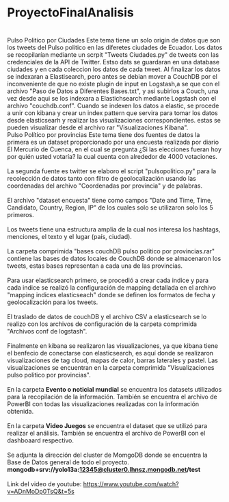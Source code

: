 # ProyectoFinalAnalisis
#
Pulso Politico por Ciudades
  Este tema tiene un solo origin de datos que son los tweets del Pulso politico en las diferetes ciudades de Ecuador. 
  Los datos se recopilarían mediante un scrpit "Tweets Ciudades.py" de tweets con las credenciales de la API de Twitter. Estso dats se guardaran en una database ciudades y en cada coleccion los datos de cada tweet.
  Al finalizar los datos se indexaran a Elastisearch, pero antes se debian mover a CouchDB por el inconveniente de que no existe plugin de input en Logstash,a se que con el archivo "Paso de Datos a Diferentes Bases.txt", y asi subirlos a Couch, una vez desde aqui se los indexara a Elastichsearch mediante Logstash con el archivo "couchdb.conf".
  Cuando se indexen los datos a elastic, se procede a unir con kibana y crear un index pattern que servira para tomar los datos desde elasticsearh y realizar las visualizaciones correspondientes.
  estas se pueden visualizar desde el archivo rar "Visualizaciones Kibana".
<br/>
Pulso Político por provincias
  Este tema tiene dos fuentes de datos la primera es un dataset proporcionado por una encuesta realizada por diario El Mercurio de Cuenca, en el cual se pregunta ¿Si las     elecciones fueran hoy por quién usted votaría? la cual cuenta con alrededor de 4000 votaciones.<br/>
  <br/>
  La segunda fuente es twitter se elaboro el script "pulsopolitico.py" para la recolección de datos tanto con filtro de geolocalización usando las coordenadas del archivo "Coordenadas por provincia" y de palabras. <br/>
  <br/>
  El archivo "dataset encuesta" tiene como campos "Date and Time, Time, Candidato, Country, Region, IP" de los cuales solo se utilizaron solo los 5 primeros.   <br/>
  <br/>
  Los tweets tiene una estructura amplia de la cual nos interesa los hashtags, menciones, el texto y el lugar (país, ciudad).  <br/>
  <br/>
  La carpeta comprimida "bases couchDB pulso politico por provincias.rar" contiene las bases de datos locales de CouchDB donde se almacenaron los tweets, estas bases representan a cada una de las provincias.<br/>
  <br/>
  Para usar elasticsearch primero, se procedió a crear cada indice y para cada indice se realizó la configuración de mapping detallada en el archivo "mapping indices elasticseach" donde se definen los formatos de fecha y geolocalización para los tweets.<br/>
  <br/>
  El traslado de datos de couchDB y el archivo CSV a elasticsearch se lo realizo con los archivos de configuración de la carpeta comprimida "Archivos conf de logstash".<br/>
  <br/>
  Finalmente en kibana se realizaron las visualizaciones, ya que kibana tiene el benfecio de conectarse con elasticsearch, es aquí donde se realizaron visualizaciones de tag cloud, mapas de calor, barras laterales y pastel. Las visualizaciones se encuentran en la carpeta comprimida "Visualizaciones pulso politico por provincias".<br/>
  <br/>
  En la carpeta <strong>Evento o noticial mundial</strong> se encuentra los datasets utilizados para la recopilación de la información. También se encuentra el archivo de PowerBI con todas las visualizaciones realizadas con la información obtenida.
  <br/>
  <br/>
  En la carpeta **Video Juegos** se encuentra el dataset que se utilizó para realizar el análisis. También se encuentra el archivo de PowerBI con el dashboaard respectivo.
  <br/>
  <br/>
  Se adjunta la dirección del cluster de MomgoDB donde se encuentra la Base de Datos general de todo el proyecto.
  <b>mongodb+srv://yolo13a:12345@cluster0.lhnsz.mongodb.net/test</b>
  <br/>
  <br/>
  Link del video de youtube: https://www.youtube.com/watch?v=ADnMoDp0TsQ&t=5s 

